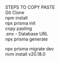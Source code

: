 STEPS TO COPY PASTE<br>
Git Clone<br>
npm install<br>
npx prisma init<br>
copy pasting<br>
.env - Database URL<br>
npx prisma generate<br>

npx prisma migrate dev<br>nvm install v20.18.0



